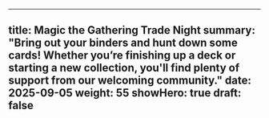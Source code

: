 
---
title: Magic the Gathering Trade Night
summary: "Bring out your binders and hunt down some cards! Whether you’re finishing up a deck or starting a new collection, you'll find plenty of support from our welcoming community."
date: 2025-09-05
weight: 55
showHero: true
draft: false
---



